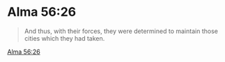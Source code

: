 # Alma 56:26

> And thus, with their forces, they were determined to maintain those cities which they had taken.

[Alma 56:26](https://www.churchofjesuschrist.org/study/scriptures/bofm/alma/56?lang=eng&id=p26#p26)


